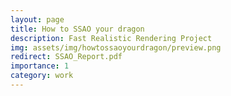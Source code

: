 ```yaml
---
layout: page
title: How to SSAO your dragon
description: Fast Realistic Rendering Project
img: assets/img/howtossaoyourdragon/preview.png
redirect: SSAO_Report.pdf
importance: 1
category: work
---
```

